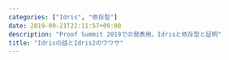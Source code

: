 ```yaml
---
categories: ["Idris", "依存型"]
date: 2019-09-21T22:11:57+09:00
description: "Proof Summit 2019での発表用。Idrisと依存型と証明"
title: "Idrisの話とIdris2のウワサ"
---
```

<section data-markdown
    data-separator="\n===\n"
    data-vertical="\n---\n"
    data-notes="^Note:">
<script type="text/template">
# Idrisの話とIdris2のウワサ <!-- .element: style="font-size: 60pt" -->
----------------------
[Proof Summit 2019](https://proof-summit.connpass.com/event/141191/)
<!-- .slide: class="center" -->

===
# About Me
---------
![κeenのアイコン](/images/kappa.png) <!-- .element: style="position:absolute;right:0;z-index:-1" width="20%" -->

 * κeen
 * [@blackenedgold](https://twitter.com/blackenedgold)
 * Github: [KeenS](https://github.com/KeenS)
 * GitLab: [blackenedgold](https://gitlab.com/blackenedgold)
 * [Idein Inc.](https://idein.jp/)のエンジニア
 * Lisp, ML, Rust, Shell Scriptあたりを書きます

===
# Idris
-------

* Edwin Brady 2013 〜
* 証明支援系ではなくてプログラミング言語
* 依存型のあるHaskell
* Eager Evaluation
* コンパイルするとバイナリが出る
  + C経由
  + JSバックエンドなども

===

# Hello, Idris
--------------

```idris
main : IO ()
main = putStrLn "Hello"
```

---

``` console
$ idris -o hello hello.idr
$ ./hello
"Hello"
```

===
# 依存型
---------------

* 値を型に書ける

```idris
data Vect :
  (len : Nat) ->
  (elem : Type) ->
  Type
where
  Nil  : Vect Z elem
  (::) : (x : elem) -> (xs : Vect len elem) -> Vect (S len) elem
```

---

```idris
v : Vect 3 Int
v = [1, 2, 3]
```


===
# 依存型
---------------

* 型で計算がでる

```console
append: Vect n a -> Vect m a -> Vect (n+m) a
append [] y = y
append (x :: xs) y = x :: append xs y
```

===
# 依存型
---------------

* 値として型を書ける

```idris
the : (a : Type) -> a -> a
```

---

``` idris
1
-- 1 : Integer
```

---

``` idris
the Double 1
-- 1.0 : Double
```

===
# 型と型の型
------------

* `(a : Type)` って何
* `a` : 名前
  + Idrisでは型シグネチャにも名前が書ける
* `Type` : `a` の型
* `Type` 型の値
  + `Int`
  + `Double`
  + `Vect 3 Int`
  + …

===
# 型と型の型
------------

* `Type` の型は？
  + → `Type 1`
* `Type 0` (=`Type`), `Type 1` , `Type 2` … と続く
  + Idrisの文法上は `Type n` とは書けない

```console
λΠ> :type 1
1 : Integer
λΠ> :type Integer
Integer : Type
λΠ> :type Type
Type : Type 1
λΠ> :type Type 1
builtin:Type mismatch between
        Type (Type of Type)
and
        _ -> _ (Is Type applied to too many arguments?)
```
===
# 証明の話
----------

* もちろんカリー・ハワード対応で証明が書ける
  + ざっくりプログラミング言語と数学の証明に対応関係がある
  + 型 ⇔ 命題
  + プログラム ⇔ 証明
  + …
* Idrisには依存型がある→述語論理の証明が書ける
* 多少証明専用の機能もある

===
# Modus Ponens
--------------

* $A \to (A \to B) \to B$
* 大文字は定数扱いなのでカインド宣言 `{A, B: Type}` を挟んでおく

```idris
total
modusPonens : {A, B: Type} -> A -> (A -> B) -> B
modusPonens a ab = ab a
```

===
# `partial` と `total`
----------------------

* 一般にプログラムが停止するかは判定できない
* Idrisは型にプログラムを書ける
* → コンパイル終わるの？
* → 証明として見たときに循環論法になったりしないの？
    ``` idris
    specialTheorem : {A, B: Type} -> A -> B
    specialTheorem x = specialTheorem x
    ```

===
# `partial` と `total`
----------------------

* 関数に `partial` や `total` の修飾子を付けられる
  + デフォルトで `partial`
* `total` を付けるとIdrisが停止すると確認できるものしかコンパイルが通らない


===
# `partial` と `total`
----------------------

``` idris
total
specialTheorem : {A, B: Type} -> A -> B
specialTheorem x = specialTheorem x
```

``` idris
   |
21 | specialTheorem x = specialTheorem x
   | ~~~~~~~~~~~~~~~~~~~~~~~~~~~~~~~~~~~
Main.specialTheorem is possibly not total due to recursive path Main.specialTheorem --> Main.specialTheorem
```

===
# `partial` と `total`
----------------------

* 再帰でもこっちは通る
  + 構造的に最初の引数が小さくなってるから

``` idris
total
append: Vect n a -> Vect m a -> Vect (n+m) a
append [] y = y
append (x :: xs) y = x :: append xs y
```

===
# 型環境とHole
--------------

* `?ident` でHoleを作れる
  ```idr
  map : List a -> (a -> b) -> List b
  map xs f = ?hole
  ```
* IdrisがHoleの型を教えてくれる

===
# 型環境とHole
--------------

```idr
map : List a -> (a -> b) -> List b
map xs f = ?hole
```

```console
              b : Type
              a : Type
             xs : List a
              f : a -> b
     --------------------
           hole : List b
```

===
# Type Driven Development
-------------------

* Holeといくつかのコマンドを使うと型からプログラムを生成できる
* プログラム⇔証明でいうと証明支援に対応
* 「型定義から本体の雛形を作る」
* 「引数でパターンマッチする」
* 「Holeをいい感じに埋める」

===
# Type Driven Development
-------------------

```idris
append : Vect n a -> Vect m a -> Vect (n + m) a
```

===
# Type Driven Development
-------------------

型定義から本体の雛形を作る

```idris
append : Vect n a -> Vect m a -> Vect (n + m) a
append xs ys = ?append_rhs
```

===
# Type Driven Development
-------------------

引数 `xy` でパターンマッチする

```idris
append : Vect n a -> Vect m a -> Vect (n + m) a
append [] ys = ?append_rhs_1
append (x :: xs) ys = ?append_rhs_2
```

===
# Type Driven Development
-------------------
Hole `append_rhs_1` をいい感じに埋める

```idris
append : Vect n a -> Vect m a -> Vect (n + m) a
append [] ys = ys
append (x :: xs) ys = ?append_rhs_2
```

===
# Type Driven Development
-------------------

Hole `append_rhs_2` をいい感じに埋める

```idris
append : Vect n a -> Vect m a -> Vect (n + m) a
append [] ys = ys
append (x :: xs) ys = x :: append xs ys
```


===
# Dependent Pair
----------------

* 述語論理だから $\forall$ と $\exists$ が書きたいよね
* $\forall x \in T, P(x)$ : `(x: T) -> P x`
  + こっちは組み込みの機能
* $\exists x \in T, P(x)$ : `x: T ** P x`
  + こっちはユーザランドで定義
  ```idris
  data DPair : (a : Type) -> (P : a -> Type) -> Type where
      MkDPair : .{P : a -> Type} -> (x : a) -> (pf : P x) -> DPair a P
  ```

===
# Dependent Pair
----------------

* ${}^\exists n \in \mathbf{\N} \to \mathbf{Vect} n \mathbf{Int$}

```idris
someVect: (n: Nat ** Vect n Int)
someVect = (_ ** [1, 2, 3])
```

===
# Dependent Pair
----------------

* 実用的(?)な例
* `filter` したあとの長さは分からないのでDPairを使う

```idris
filter: (a -> Bool) -> Vect n a -> (p ** Vect p a)
filter p [] = (_ ** [])
filter p (x :: xs) with (filter p xs)
   | (_ ** xs') = if p x then (_ ** x :: xs') else (_ ** xs')
```


===
# Reification(?)
-------------

* 型情報を実行時に取り出せる
  + やばいよね

```idris
length : Vect n a -> Nat
length {n=n} _ = n
```

===
# 証明っぽい証明
---------------

* `total` があれば証明ができることは分かった
 + 簡単な命題なら証明できるはず
* 証明特有の書き方みたいなのがある

===
# 1 + 1 = 2
------------
命題

```idris
total
onePlusOneEqualsTwo : 1 + 1 = 2
```

===
# 1 + 1 = 2
------------

* コマンドだけで証明できる
* `Refl` で `a = a` の証明

```
total
onePlusOneEqualsTwo : 1 + 1 = 2
onePlusOneEqualsTwo = Refl
```

===
# 自然数
--------

* 自然数もデータ型で定義
  + 1進数(`S` の数 = 数値、)
* 最適化で多倍長整数になるらしい

``` idris
data Nat =
  ||| Zero
  Z |
  ||| Successor
  S Nat

three : 3
three = S (S (S Z))
```

===
# 足し算
--------

``` idris
total plus : (n, m : Nat) -> Nat
plus Z right        = right
plus (S left) right = S (plus left right)
```


===
# n + m = m + n
---------------

* ちょっと長い
  + いくつかの関数に分ける
* いくつかの機能を使う
  + 依存型のパターンマッチができる
  + `rewrite <式> in <式>` で結果の型をrewriteできるよ
  + `%default total` で全部の関数を `total` に宣言できる

===
# n + m = m + n
---------------
## `0 + m = m + 0`

```idris
%default total

plus_commutes_Z : Z + m = m + Z
plus_commutes_Z {m=Z}= Refl
plus_commutes_Z {m=(S k)}=
    rewrite plus_commutes_Z {m=k} in
    Refl
```

===
# n + m = m + n
---------------
## `n = n + 0`

```idris
plus_reduces_Z: {n: Nat} -> n = n + Z
plus_reduces_Z {n=Z} = Refl
plus_reduces_Z {n=(S k)} =
    rewrite plus_reduces_Z {n=k} in
    Refl
```


===
# n + m = m + n
---------------
## `S (m + k) = m + (S k)`

```idris
plus_commutes_S : S (plus m k) = plus m (S k)
plus_commutes_S {k=k} {m=Z} =
    rewrite plus_reduces_Z {n=k} in
    Refl
plus_commutes_S {k=k} {m=(S j)} =
    rewrite plus_commutes_S {k=k} {m=j} in
    Refl
```


===
# n + m = m + n
---------------

```idris
plus_commutes: {n, m: Nat} -> n + m = m + n
plus_commutes {n = Z} = plus_commutes_Z
plus_commutes {n = (S k)} {m=m} =
    rewrite plus_commutes {n=k} {m=m} in
    plus_commutes_S
```


===
# タクティックの話
------------------

* いちおう、ある
* 昔： Tacticというのがあった
  + 今はdeprecated
* 今： Elaboration Reflectionがある
  + メタプログラミングっぽさ
* どっちも正直つらい
  + ドキュメントほとんどない
  + エラーが分からない

===
# Elaboration
--------------

```idris
modusPonens' : p -> (p -> q) -> q
modusPonens' = %runElab (do
  intro `{{Hp}}
  intro `{{Hpq}}
  apply (Var `{{Hpq}}) [False]
  solve
  hypothesis
)
```

===
# Idris2のウワサ
------------

* Idris実装
* バックエンドはChez Scheme
  + Cバックエンドより速いらしい
* Quantattive Type Theory
  + Linear Typeの拡張っぽい
  + 値が何回使えるかが型に付く
* 正直まだ書けない
  + IDEプロトコルが未完成

===
# まとめ
--------

* 依存型の使えるプログラミング言語Idrisがあるよ
* 命題と型、証明とプログラムは対応するよ
* 依存型のある言語だと述語論理が証明できるよ

</script>
</section>

